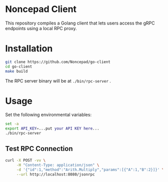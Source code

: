 # Noncepad Client

This repository compiles a Golang client that lets users access the gRPC endpoints using a local RPC proxy.



# Installation


```bash
git clone https://github.com/Noncepad/go-client
cd go-client
make build
```

The RPC server binary will be at `./bin/rpc-server` .

# Usage

Set the following environmental variables:

```bash
set -a
export API_KEY=...put your API KEY here...
./bin/rpc-server
```

## Test RPC Connection


```bash
curl -X POST -vv \
     -H "Content-Type: application/json" \
     -d '{"id":1,"method":"Arith.Multiply","params":[{"A":1,"B":2}]}' \
     --url http://localhost:8080/jsonrpc
```